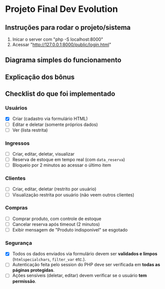 # Projeto Final Dev Evolution

## Instruções para rodar o projeto/sistema
1. Inicar o server com "php -S localhost:8000"
2. Acessar "http://127.0.0.1:8000/public/login.html"

## Diagrama simples do funcionamento

## Explicação dos bônus

## Checklist do que foi implementado
### Usuários

- [X]  Criar (cadastro via formulário HTML)
- [ ]  Editar e deletar (somente próprios dados)
- [ ]  Ver (lista restrita)

### Ingressos

- [ ]  Criar, editar, deletar, visualizar
- [ ]  Reserva de estoque em tempo real (com `data_reserva`)
- [ ]  Bloqueio por 2 minutos ao acessar o último item

### Clientes

- [ ]  Criar, editar, deletar (restrito por usuário)
- [ ]  Visualização restrita por usuário (não veem outros clientes)

### Compras

- [ ]  Comprar produto, com controle de estoque
- [ ]  Cancelar reserva após timeout (2 minutos)
- [ ]  Exibir mensagem de "Produto indisponível" se esgotado

### Segurança
- [X]  Todos os dados enviados via formulário devem ser **validados e limpos** (`htmlspecialchars`, `filter_var` etc.).
- [ ]  Autenticação feita pelo session do PHP deve ser verificada em **todas as páginas protegidas**.
- [ ]  Ações sensíveis (deletar, editar) devem verificar se o usuário **tem permissão**.
